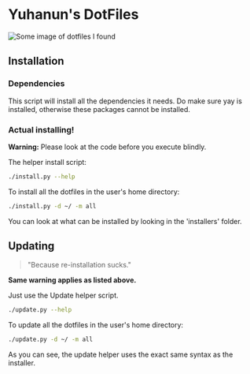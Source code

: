 # Yuhanun's DotFiles
![Some image of dotfiles I found](img/dotfiles.png)

## Installation
### Dependencies
This script will install all the dependencies it needs.
Do make sure yay is installed, otherwise these packages
cannot be installed.

### Actual installing!
**Warning:** Please look at the code before you execute blindly.

The helper install script:
```bash
./install.py --help
```

To install all the dotfiles in the user's home directory:
```bash
./install.py -d ~/ -m all
```

You can look at what can be installed by looking in the 'installers' folder.

## Updating
> "Because re-installation sucks."

**Same warning applies as listed above.**

Just use the Update helper script.
```bash
./update.py --help
```

To update all the dotfiles in the user's home directory:
```bash
./update.py -d ~/ -m all
```

As you can see, the update helper uses the exact same syntax as the installer.
